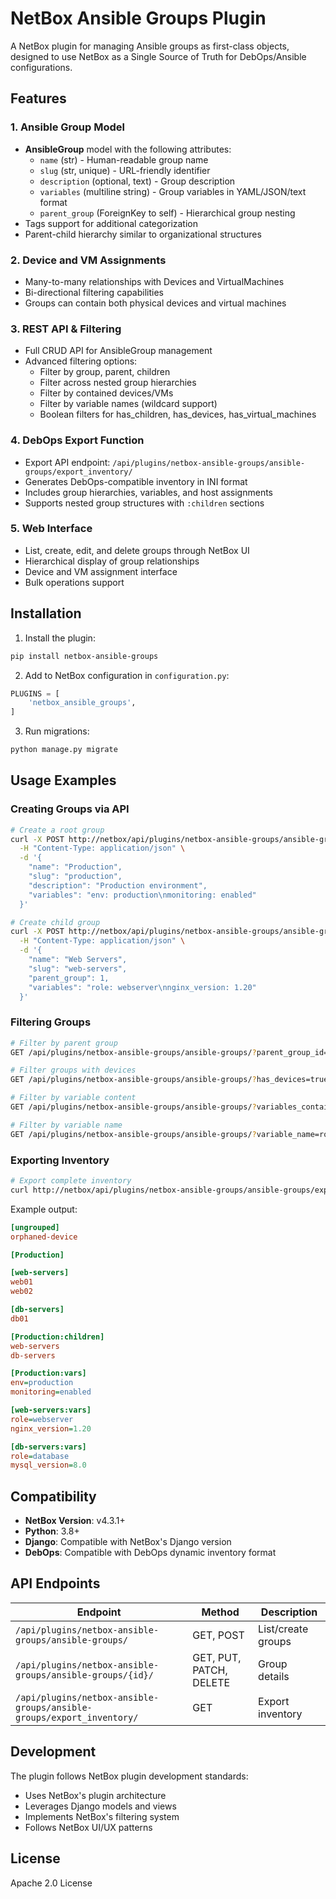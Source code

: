 # NetBox Ansible Groups Plugin

A NetBox plugin for managing Ansible groups as first-class objects, designed to use NetBox as a Single Source of Truth for DebOps/Ansible configurations.

## Features

### 1. Ansible Group Model
- **AnsibleGroup** model with the following attributes:
  - `name` (str) - Human-readable group name
  - `slug` (str, unique) - URL-friendly identifier
  - `description` (optional, text) - Group description  
  - `variables` (multiline string) - Group variables in YAML/JSON/text format
  - `parent_group` (ForeignKey to self) - Hierarchical group nesting
- Tags support for additional categorization
- Parent-child hierarchy similar to organizational structures

### 2. Device and VM Assignments
- Many-to-many relationships with Devices and VirtualMachines
- Bi-directional filtering capabilities
- Groups can contain both physical devices and virtual machines

### 3. REST API & Filtering
- Full CRUD API for AnsibleGroup management
- Advanced filtering options:
  - Filter by group, parent, children
  - Filter across nested group hierarchies
  - Filter by contained devices/VMs
  - Filter by variable names (wildcard support)
  - Boolean filters for has_children, has_devices, has_virtual_machines

### 4. DebOps Export Function
- Export API endpoint: `/api/plugins/netbox-ansible-groups/ansible-groups/export_inventory/`
- Generates DebOps-compatible inventory in INI format
- Includes group hierarchies, variables, and host assignments
- Supports nested group structures with `:children` sections

### 5. Web Interface
- List, create, edit, and delete groups through NetBox UI
- Hierarchical display of group relationships
- Device and VM assignment interface
- Bulk operations support

## Installation

1. Install the plugin:
```bash
pip install netbox-ansible-groups
```

2. Add to NetBox configuration in `configuration.py`:
```python
PLUGINS = [
    'netbox_ansible_groups',
]
```

3. Run migrations:
```bash
python manage.py migrate
```

## Usage Examples

### Creating Groups via API

```bash
# Create a root group
curl -X POST http://netbox/api/plugins/netbox-ansible-groups/ansible-groups/ \
  -H "Content-Type: application/json" \
  -d '{
    "name": "Production",
    "slug": "production", 
    "description": "Production environment",
    "variables": "env: production\nmonitoring: enabled"
  }'

# Create child group
curl -X POST http://netbox/api/plugins/netbox-ansible-groups/ansible-groups/ \
  -H "Content-Type: application/json" \
  -d '{
    "name": "Web Servers",
    "slug": "web-servers",
    "parent_group": 1,
    "variables": "role: webserver\nnginx_version: 1.20"
  }'
```

### Filtering Groups

```bash
# Filter by parent group
GET /api/plugins/netbox-ansible-groups/ansible-groups/?parent_group_id=1

# Filter groups with devices
GET /api/plugins/netbox-ansible-groups/ansible-groups/?has_devices=true

# Filter by variable content
GET /api/plugins/netbox-ansible-groups/ansible-groups/?variables_contain=webserver

# Filter by variable name
GET /api/plugins/netbox-ansible-groups/ansible-groups/?variable_name=role
```

### Exporting Inventory

```bash
# Export complete inventory
curl http://netbox/api/plugins/netbox-ansible-groups/ansible-groups/export_inventory/
```

Example output:
```ini
[ungrouped]
orphaned-device

[Production]

[web-servers]
web01
web02

[db-servers]
db01

[Production:children]
web-servers
db-servers

[Production:vars]
env=production
monitoring=enabled

[web-servers:vars] 
role=webserver
nginx_version=1.20

[db-servers:vars]
role=database
mysql_version=8.0
```

## Compatibility

- **NetBox Version**: v4.3.1+
- **Python**: 3.8+
- **Django**: Compatible with NetBox's Django version
- **DebOps**: Compatible with DebOps dynamic inventory format

## API Endpoints

| Endpoint | Method | Description |
|----------|--------|-------------|
| `/api/plugins/netbox-ansible-groups/ansible-groups/` | GET, POST | List/create groups |
| `/api/plugins/netbox-ansible-groups/ansible-groups/{id}/` | GET, PUT, PATCH, DELETE | Group details |
| `/api/plugins/netbox-ansible-groups/ansible-groups/export_inventory/` | GET | Export inventory |

## Development

The plugin follows NetBox plugin development standards:
- Uses NetBox's plugin architecture
- Leverages Django models and views
- Implements NetBox's filtering system
- Follows NetBox UI/UX patterns

## License

Apache 2.0 License
